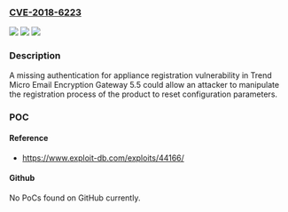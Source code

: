 ### [CVE-2018-6223](https://cve.mitre.org/cgi-bin/cvename.cgi?name=CVE-2018-6223)
![](https://img.shields.io/static/v1?label=Product&message=Trend%20Micro%20Email%20Encryption%20Gateway&color=blue)
![](https://img.shields.io/static/v1?label=Version&message=n%2Fa&color=blue)
![](https://img.shields.io/static/v1?label=Vulnerability&message=INCORRECT%20ACCESS%20CONTROL&color=brighgreen)

### Description

A missing authentication for appliance registration vulnerability in Trend Micro Email Encryption Gateway 5.5 could allow an attacker to manipulate the registration process of the product to reset configuration parameters.

### POC

#### Reference
- https://www.exploit-db.com/exploits/44166/

#### Github
No PoCs found on GitHub currently.

